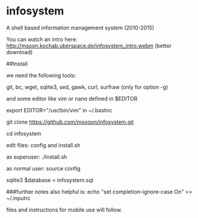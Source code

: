 # infosystem
A shell based information management system (2010-2015)

You can watch an intro here: 
http://msoon.kochab.uberspace.de/infosystem_intro.webm (better download)

##Install

we need the following tools:

git, bc, wget, sqlite3, sed, gawk, curl, surfraw (only for option -g)


and some editor like vim or nano defined in $EDITOR

export EDITOR="/usr/bin/vim"
in ~/.bashrc

git clone https://github.com/msooon/infosystem.git 

cd infosystem

edit files: config and install.sh

as superuser: ./install.sh

as normal user: source config

sqlite3 $database < infosystem.sql

###further notes
also helpful is:
echo "set completion-ignore-case On" >> ~/.inputrc

files and instructions for mobile use will follow.
